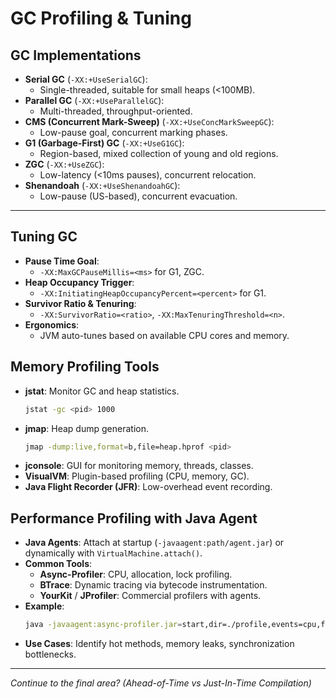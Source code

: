 # GC Profiling & Tuning

## GC Implementations

- **Serial GC** (`-XX:+UseSerialGC`):  
  - Single-threaded, suitable for small heaps (<100MB).  
- **Parallel GC** (`-XX:+UseParallelGC`):  
  - Multi-threaded, throughput-oriented.  
- **CMS (Concurrent Mark-Sweep)** (`-XX:+UseConcMarkSweepGC`):  
  - Low-pause goal, concurrent marking phases.  
- **G1 (Garbage-First) GC** (`-XX:+UseG1GC`):  
  - Region-based, mixed collection of young and old regions.  
- **ZGC** (`-XX:+UseZGC`):  
  - Low-latency (<10ms pauses), concurrent relocation.  
- **Shenandoah** (`-XX:+UseShenandoahGC`):  
  - Low-pause (US-based), concurrent evacuation.

---

## Tuning GC

- **Pause Time Goal**:  
  - `-XX:MaxGCPauseMillis=<ms>` for G1, ZGC.  
- **Heap Occupancy Trigger**:  
  - `-XX:InitiatingHeapOccupancyPercent=<percent>` for G1.  
- **Survivor Ratio & Tenuring**:  
  - `-XX:SurvivorRatio=<ratio>`, `-XX:MaxTenuringThreshold=<n>`.  
- **Ergonomics**:  
  - JVM auto-tunes based on available CPU cores and memory.

## Memory Profiling Tools

- **jstat**: Monitor GC and heap statistics.  
  ```bash
  jstat -gc <pid> 1000
  ```  
- **jmap**: Heap dump generation.  
  ```bash
  jmap -dump:live,format=b,file=heap.hprof <pid>
  ```  
- **jconsole**: GUI for monitoring memory, threads, classes.  
- **VisualVM**: Plugin-based profiling (CPU, memory, GC).  
- **Java Flight Recorder (JFR)**: Low-overhead event recording.

## Performance Profiling with Java Agent

- **Java Agents**: Attach at startup (`-javaagent:path/agent.jar`) or dynamically with `VirtualMachine.attach()`.  
- **Common Tools**:  
  - **Async-Profiler**: CPU, allocation, lock profiling.  
  - **BTrace**: Dynamic tracing via bytecode instrumentation.  
  - **YourKit** / **JProfiler**: Commercial profilers with agents.  
- **Example**:  
  ```bash
  java -javaagent:async-profiler.jar=start,dir=./profile,events=cpu,file=profile.svg        -jar myapp.jar
  ```
- **Use Cases**: Identify hot methods, memory leaks, synchronization bottlenecks.

---

*Continue to the final area? (Ahead-of-Time vs Just-In-Time Compilation)*